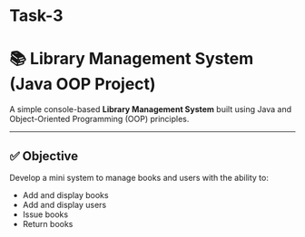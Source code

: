 # Task-3

# 📚 Library Management System (Java OOP Project)

A simple console-based **Library Management System** built using Java and Object-Oriented Programming (OOP) principles.

---

## ✅ Objective

Develop a mini system to manage books and users with the ability to:
- Add and display books
- Add and display users
- Issue books
- Return books
